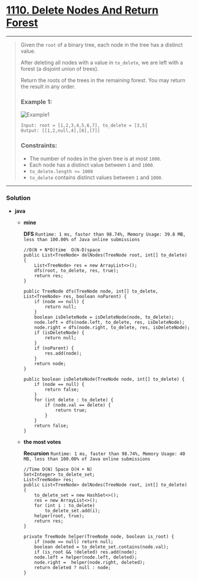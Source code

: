 # [1110. Delete Nodes And Return Forest](https://leetcode.com/problems/delete-nodes-and-return-forest/)
---

> Given the `root` of a binary tree, each node in the tree has a distinct value.
>
> After deleting all nodes with a value in `to_delete`, we are left with a forest (a disjoint union of trees).
>
> Return the roots of the trees in the remaining forest.  You may return the result in any order.
>
>
>
> ### Example 1:
> ![Example1](https://assets.leetcode.com/uploads/2019/07/01/screen-shot-2019-07-01-at-53836-pm.png)
> ```
> Input: root = [1,2,3,4,5,6,7], to_delete = [3,5]
> Output: [[1,2,null,4],[6],[7]]
> ```
>
> ### Constraints:
> * The number of nodes in the given tree is at most `1000`.
> * Each node has a distinct value between `1` and `1000`.
> * `to_delete.length <= 1000`
> * `to_delete` contains distinct values between `1` and `1000`.

---

### Solution
* **java**
  * **mine**
  
    **DFS** `Runtime: 1 ms, faster than 98.74%, Memory Usage: 39.8 MB, less than 100.00% of Java online submissions`
    ```
    //O(N + N*D)time  O(N-D)space
    public List<TreeNode> delNodes(TreeNode root, int[] to_delete) {
        List<TreeNode> res = new ArrayList<>();
        dfs(root, to_delete, res, true);
        return res;
    }

    public TreeNode dfs(TreeNode node, int[] to_delete, List<TreeNode> res, boolean noParent) {
        if (node == null) {
            return null;
        }
        boolean isDeleteNode = isDeleteNode(node, to_delete);
        node.left = dfs(node.left, to_delete, res, isDeleteNode);
        node.right = dfs(node.right, to_delete, res, isDeleteNode);
        if (isDeleteNode) {
            return null;
        }
        if (noParent) {
            res.add(node);
        }
        return node;
    }

    public boolean isDeleteNode(TreeNode node, int[] to_delete) {
        if (node == null) {
            return false;
        }
        for (int delete : to_delete) {
            if (node.val == delete) {
                return true;
            }
        }
        return false;
    }
    ```
  * **the most votes**
  
    **Recursion** `Runtime: 1 ms, faster than 98.74%, Memory Usage: 40 MB, less than 100.00% of Java online submissions`
    ```
    //Time O(N) Space O(H + N)
    Set<Integer> to_delete_set;
    List<TreeNode> res;
    public List<TreeNode> delNodes(TreeNode root, int[] to_delete) {
        to_delete_set = new HashSet<>();
        res = new ArrayList<>();
        for (int i : to_delete)
            to_delete_set.add(i);
        helper(root, true);
        return res;
    }

    private TreeNode helper(TreeNode node, boolean is_root) {
        if (node == null) return null;
        boolean deleted = to_delete_set.contains(node.val);
        if (is_root && !deleted) res.add(node);
        node.left = helper(node.left, deleted);
        node.right =  helper(node.right, deleted);
        return deleted ? null : node;
    }
    ```
